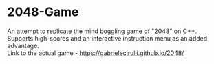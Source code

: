 # 2048-Game

An attempt to replicate the mind boggling game of "2048" on C++.<br>
Supports high-scores and an interactive instruction menu as an added advantage.<br>
Link to the actual game - https://gabrielecirulli.github.io/2048/ 
